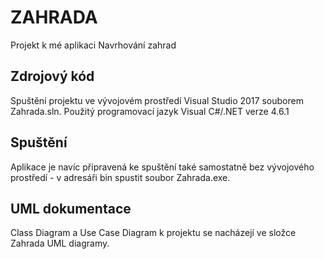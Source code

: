 # ZAHRADA
Projekt k mé aplikaci Navrhování zahrad

Zdrojový kód
--------------
Spuštění projektu ve vývojovém prostředí Visual Studio 2017 souborem Zahrada.sln. Použitý programovací jazyk Visual C#/.NET verze 4.6.1

Spuštění
---------
Aplikace je navíc připravená ke spuštění také samostatně bez vývojového prostředí - v adresáři bin spustit soubor Zahrada.exe.

UML dokumentace
----------------
Class Diagram a Use Case Diagram k projektu se nacházejí ve složce Zahrada UML diagramy.



